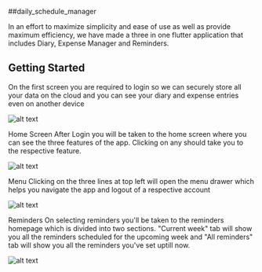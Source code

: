 ##daily_schedule_manager

In an effort to maximize simplicity and ease of use as well as provide maximum efficiency, we have made a three in one flutter application that includes Diary, Expense Manager and Reminders.

## Getting Started
 On the first screen you are required to login so we can securely store all your data on the cloud and you can see your diary and expense entries even on another device

![alt text](https://i.imgur.com/iXpMFnf.png)
 
 Home Screen
 After Login you will be taken to the home screen where you can see the three features of the app. Clicking on any should take you to the respective feature.
 
 ![alt text](https://i.imgur.com/h73adV9.png)
 
 Menu
 Clicking on the three lines at top left will open the menu drawer which helps you navigate the app and logout of a respective account
 
 ![alt text](https://i.imgur.com/TwSCtPH.png)
 
 Reminders
 On selecting reminders you'll be taken to the reminders homepage which is divided into two sections. "Current week" tab will show you all the reminders scheduled for the upcoming week and "All reminders" tab will show you all the reminders you've set uptill now.
 
 ![alt text](https://i.imgur.com/XidMsqk.png)

